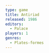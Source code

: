 ```yaml
---
type: game
title: Antiriad
released: 1986
editors: 
  - Palace
players: 1
genres:
  - Plates-formes
---
```

